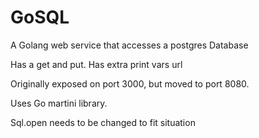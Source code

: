 # GoSQL
A Golang web service that accesses a postgres Database

Has a get and put.
Has extra print vars url

Originally exposed on port 3000, but  moved to port 8080.

Uses Go martini library. 

Sql.open needs to be changed to fit situation 
